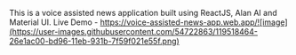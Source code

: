This is a voice assisted news application built using ReactJS, Alan AI and Material UI.
Live Demo -  https://voice-assisted-news-app.web.app/![image](https://user-images.githubusercontent.com/54722863/119518464-26e1ac00-bd96-11eb-931b-7f59f021e55f.png)

